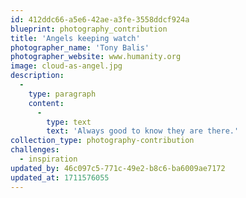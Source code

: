 ```yaml
---
id: 412ddc66-a5e6-42ae-a3fe-3558ddcf924a
blueprint: photography_contribution
title: 'Angels keeping watch'
photographer_name: 'Tony Balis'
photographer_website: www.humanity.org
image: cloud-as-angel.jpg
description:
  -
    type: paragraph
    content:
      -
        type: text
        text: 'Always good to know they are there.'
collection_type: photography-contribution
challenges:
  - inspiration
updated_by: 46c097c5-771c-49e2-b8c6-ba6009ae7172
updated_at: 1711576055
---
```

